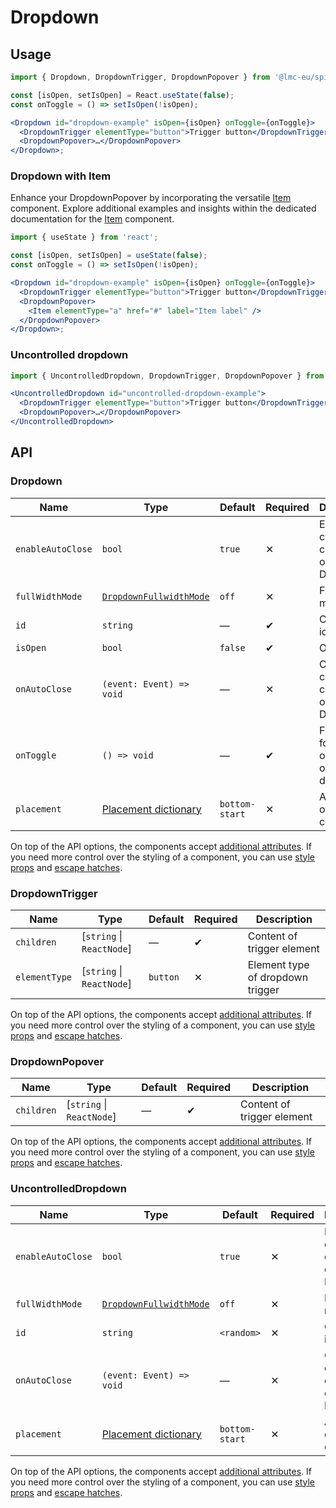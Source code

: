 # Dropdown

## Usage

```jsx
import { Dropdown, DropdownTrigger, DropdownPopover } from '@lmc-eu/spirit-web-react/components';
```

```jsx
const [isOpen, setIsOpen] = React.useState(false);
const onToggle = () => setIsOpen(!isOpen);

<Dropdown id="dropdown-example" isOpen={isOpen} onToggle={onToggle}>
  <DropdownTrigger elementType="button">Trigger button</DropdownTrigger>
  <DropdownPopover>…</DropdownPopover>
</Dropdown>;
```

### Dropdown with Item

Enhance your DropdownPopover by incorporating the versatile [Item][item] component.
Explore additional examples and insights within the dedicated documentation for the [Item][item] component.

```jsx
import { useState } from 'react';

const [isOpen, setIsOpen] = useState(false);
const onToggle = () => setIsOpen(!isOpen);

<Dropdown id="dropdown-example" isOpen={isOpen} onToggle={onToggle}>
  <DropdownTrigger elementType="button">Trigger button</DropdownTrigger>
  <DropdownPopover>
    <Item elementType="a" href="#" label="Item label" />
  </DropdownPopover>
</Dropdown>;
```

### Uncontrolled dropdown

```jsx
import { UncontrolledDropdown, DropdownTrigger, DropdownPopover } from '@lmc-eu/spirit-web-react/components';
```

```jsx
<UncontrolledDropdown id="uncontrolled-dropdown-example">
  <DropdownTrigger elementType="button">Trigger button</DropdownTrigger>
  <DropdownPopover>…</DropdownPopover>
</UncontrolledDropdown>
```

## API

### Dropdown

| Name              | Type                                             | Default        | Required | Description                                    |
| ----------------- | ------------------------------------------------ | -------------- | -------- | ---------------------------------------------- |
| `enableAutoClose` | `bool`                                           | `true`         | ✕        | Enables close on click outside of Dropdown     |
| `fullWidthMode`   | [`DropdownFullwidthMode`][dropdownfullwidthmode] | `off`          | ✕        | Full-width mode                                |
| `id`              | `string`                                         | —              | ✔        | Component id                                   |
| `isOpen`          | `bool`                                           | `false`        | ✔        | Open state                                     |
| `onAutoClose`     | `(event: Event) => void`                         | —              | ✕        | Callback on close on click outside of Dropdown |
| `onToggle`        | `() => void`                                     | —              | ✔        | Function for toggle open state of dropdown     |
| `placement`       | [Placement dictionary][dictionary-placement]     | `bottom-start` | ✕        | Alignment of the component                     |

On top of the API options, the components accept [additional attributes][readme-additional-attributes].
If you need more control over the styling of a component, you can use [style props][readme-style-props]
and [escape hatches][readme-escape-hatches].

### DropdownTrigger

| Name          | Type                      | Default  | Required | Description                      |
| ------------- | ------------------------- | -------- | -------- | -------------------------------- |
| `children`    | [`string` \| `ReactNode`] | —        | ✔        | Content of trigger element       |
| `elementType` | [`string` \| `ReactNode`] | `button` | ✕        | Element type of dropdown trigger |

On top of the API options, the components accept [additional attributes][readme-additional-attributes].
If you need more control over the styling of a component, you can use [style props][readme-style-props]
and [escape hatches][readme-escape-hatches].

### DropdownPopover

| Name       | Type                      | Default | Required | Description                |
| ---------- | ------------------------- | ------- | -------- | -------------------------- |
| `children` | [`string` \| `ReactNode`] | —       | ✔        | Content of trigger element |

On top of the API options, the components accept [additional attributes][readme-additional-attributes].
If you need more control over the styling of a component, you can use [style props][readme-style-props]
and [escape hatches][readme-escape-hatches].

### UncontrolledDropdown

| Name              | Type                                             | Default        | Required | Description                                    |
| ----------------- | ------------------------------------------------ | -------------- | -------- | ---------------------------------------------- |
| `enableAutoClose` | `bool`                                           | `true`         | ✕        | Enables close on click outside of Dropdown     |
| `fullWidthMode`   | [`DropdownFullwidthMode`][dropdownfullwidthmode] | `off`          | ✕        | Full-width mode                                |
| `id`              | `string`                                         | `<random>`     | ✕        | Component id                                   |
| `onAutoClose`     | `(event: Event) => void`                         | —              | ✕        | Callback on close on click outside of Dropdown |
| `placement`       | [Placement dictionary][dictionary-placement]     | `bottom-start` | ✕        | Alignment of the component                     |

On top of the API options, the components accept [additional attributes][readme-additional-attributes].
If you need more control over the styling of a component, you can use [style props][readme-style-props]
and [escape hatches][readme-escape-hatches].

[dictionary-placement]: https://github.com/lmc-eu/spirit-design-system/tree/main/docs/DICTIONARIES.md#placement
[dropdownfullwidthmode]: https://github.com/lmc-eu/spirit-design-system/blob/main/packages/web-react/src/types/dropdown.ts#L19
[item]: https://github.com/lmc-eu/spirit-design-system/blob/main/packages/web-react/src/components/Item/README.md
[readme-additional-attributes]: https://github.com/lmc-eu/spirit-design-system/blob/main/packages/web-react/README.md#additional-attributes
[readme-escape-hatches]: https://github.com/lmc-eu/spirit-design-system/blob/main/packages/web-react/README.md#escape-hatches
[readme-style-props]: https://github.com/lmc-eu/spirit-design-system/blob/main/packages/web-react/README.md#style-props
